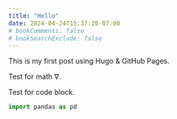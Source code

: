 ```yaml
---
title: "Hello"
date: 2024-04-24T15:37:20-07:00
# bookComments: false
# bookSearchExclude: false
---
```


This is my first post using Hugo & GitHub Pages.

Test for math $\nabla$.

Test for code block.

```python
import pandas as pd
```
